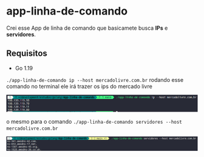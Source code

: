# app-linha-de-comando
Crei esse App de linha de comando que basicamete busca **IPs** e **servidores**.


## Requisitos

- Go 1.19



`./app-linha-de-comando ip --host mercadolivre.com.br` rodando esse comando no terminal ele irá trazer os ips do mercado livre 

![Exemplos de chamada de ip][def]


[def]: img/ips_exemplos.png

o mesmo para o comando `./app-linha-de-comando servidores --host mercadolivre.com.br`

![Exemplos de chamada de servidores][def2]

[def2]: img/servidores_exemplo.png